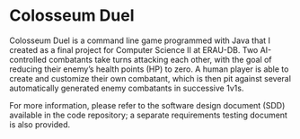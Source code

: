 # Colosseum Duel

Colosseum Duel is a command line game programmed with Java that I created as a final project for Computer Science II at ERAU-DB. Two AI-controlled combatants take turns attacking each other, with the goal of reducing their enemy’s health points (HP) to zero. A human player is able to create and customize their own combatant, which is then pit against several automatically generated enemy combatants in successive 1v1s.

For more information, please refer to the software design document (SDD) available in the code repository; a separate requirements testing document is also provided.

